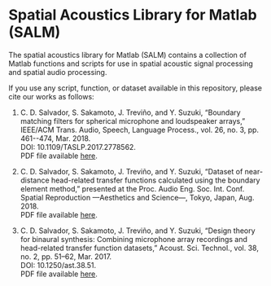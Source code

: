 # Spatial Acoustics Library for Matlab (SALM)
The spatial acoustics library for Matlab (SALM) contains a collection of Matlab functions and scripts for use in spatial acoustic signal processing and spatial audio processing.

If you use any script, function, or dataset available in this repository, please cite our works as follows:

1. C. D. Salvador, S. Sakamoto, J. Treviño, and Y. Suzuki, “Boundary matching filters for spherical microphone and loudspeaker arrays,” IEEE/ACM Trans. Audio, Speech, Language Process., vol. 26, no. 3, pp. 461--474, Mar. 2018.<br/>
DOI: 10.1109/TASLP.2017.2778562.<br/>
PDF file available [here](https://cesardsalvador.github.io/doc/Salvador2017BoundaryMatchingFiltersForSphericalArrays.pdf).

3. C. D. Salvador, S. Sakamoto, J. Treviño, and Y. Suzuki, “Dataset of near-distance head-related transfer functions calculated using the boundary element method,” presented at the Proc. Audio Eng. Soc. Int. Conf. Spatial Reproduction —Aesthetics and Science—, Tokyo, Japan, Aug. 2018.<br/>
PDF file available [here](https://cesardsalvador.github.io/doc/Salvador2018NearDistanceHRTFDataset.pdf).

4. C. D. Salvador, S. Sakamoto, J. Treviño, and Y. Suzuki, “Design theory for binaural synthesis: Combining microphone array recordings and head-related transfer function datasets,” Acoust. Sci. Technol., vol. 38, no. 2, pp. 51–62, Mar. 2017.<br/>
DOI: 10.1250/ast.38.51.<br/>
PDF file available [here](https://cesardsalvador.github.io/doc/Salvador2017BinauralSynthesisDesignTheory.pdf).
